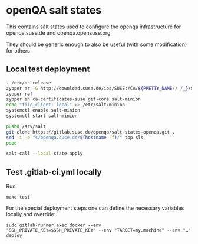 # openQA salt states

This contains salt states used to configure the openqa infrastructure for openqa.suse.de and openqa.opensuse.org

They should be generic enough to also be useful (with some modification) for others

## Local test deployment

```sh
. /etc/os-release
zypper ar -G http://download.suse.de/ibs/SUSE:/CA/${PRETTY_NAME// /_}/SUSE:CA.repo
zypper ref
zypper in ca-certificates-suse git-core salt-minion
echo "file_client: local" >> /etc/salt/minion
systemctl enable salt-minion
systemctl start salt-minion

pushd /srv/salt
git clone https://gitlab.suse.de/openqa/salt-states-openqa.git .
sed -i -e "s/openqa.suse.de/$(hostname -f)/" top.sls
popd

salt-call --local state.apply
```

## Test .gitlab-ci.yml locally

Run

```
make test
```

For the special deployment steps one can define the necessary variables
locally and override:

```
sudo gitlab-runner exec docker --env "SSH_PRIVATE_KEY=$SSH_PRIVATE_KEY" --env "TARGET=my.machine" --env "…" deploy
```
